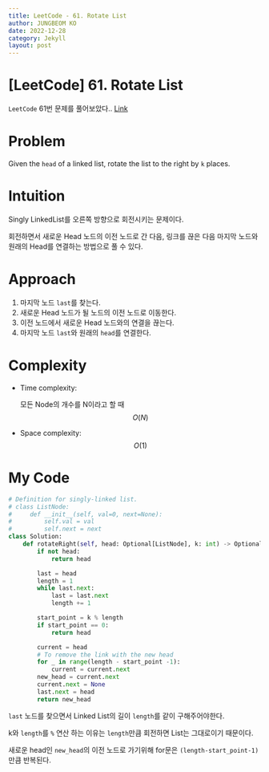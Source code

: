 ```yaml
---
title: LeetCode - 61. Rotate List
author: JUNGBEOM KO
date: 2022-12-28
category: Jekyll
layout: post
---
```


# [LeetCode] 61. Rotate List

`LeetCode` 61번 문제를 풀어보았다.. [Link](https://leetcode.com/problems/rotate-list/)



# Problem

Given the `head` of a linked list, rotate the list to the right by `k` places.



# Intuition

Singly LinkedList를 오른쪽 방향으로 회전시키는 문제이다.

회전하면서 새로운 Head 노드의 이전 노드로 간 다음, 링크를 끊은 다음 마지막 노드와 원래의 Head를 연결하는 방법으로 풀 수 있다.



# Approach

1. 마지막 노드 `last`를 찾는다.
2. 새로운 Head 노드가 될 노드의 이전 노드로 이동한다.
3. 이전 노드에서 새로운 Head 노드와의 연결을 끊는다.
4. 마지막 노드 `last`와 원래의 `head`를 연결한다.



# Complexity
- Time complexity:

  모든 Node의 개수를 N이라고 할 때 $$O(N)$$

- Space complexity:
  $$O(1)$$

  

# My Code

```python
# Definition for singly-linked list.
# class ListNode:
#     def __init__(self, val=0, next=None):
#         self.val = val
#         self.next = next
class Solution:
    def rotateRight(self, head: Optional[ListNode], k: int) -> Optional[ListNode]:
        if not head:
            return head

        last = head
        length = 1
        while last.next:
            last = last.next
            length += 1

        start_point = k % length
        if start_point == 0:
            return head

        current = head
        # To remove the link with the new head
        for _ in range(length - start_point -1):
            current = current.next
        new_head = current.next
        current.next = None
        last.next = head
        return new_head
```

`last` 노드를 찾으면서 Linked List의 길이 `length`를 같이 구해주어야한다.

k와 `length`를 `%` 연산 하는 이유는 `length`만큼 회전하면 List는 그대로이기 때문이다.

새로운 head인 `new_head`의 이전 노드로 가기위해 for문은 `(length-start_point-1)` 만큼 반복된다.

